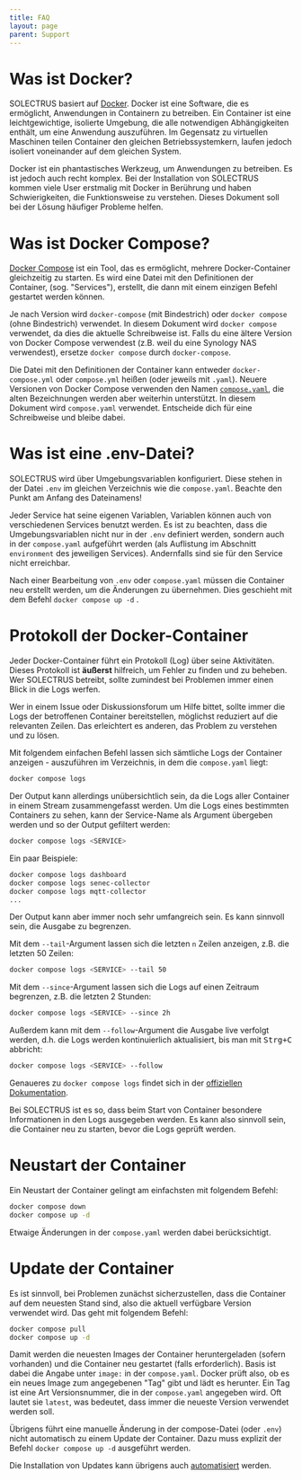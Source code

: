 ```yaml
---
title: FAQ
layout: page
parent: Support
---
```


# Was ist Docker?

SOLECTRUS basiert auf [Docker](https://www.docker.com/). Docker ist eine Software, die es ermöglicht, Anwendungen in Containern zu betreiben. Ein Container ist eine leichtgewichtige, isolierte Umgebung, die alle notwendigen Abhängigkeiten enthält, um eine Anwendung auszuführen. Im Gegensatz zu virtuellen Maschinen teilen Container den gleichen Betriebssystemkern, laufen jedoch isoliert voneinander auf dem gleichen System.

Docker ist ein phantastisches Werkzeug, um Anwendungen zu betreiben. Es ist jedoch auch recht komplex. Bei der Installation von SOLECTRUS kommen viele User erstmalig mit Docker in Berührung und haben Schwierigkeiten, die Funktionsweise zu verstehen. Dieses Dokument soll bei der Lösung häufiger Probleme helfen.

# Was ist Docker Compose?

[Docker Compose](https://docs.docker.com/compose/) ist ein Tool, das es ermöglicht, mehrere Docker-Container gleichzeitig zu starten. Es wird eine Datei mit den Definitionen der Container, (sog. "Services"), erstellt, die dann mit einem einzigen Befehl gestartet werden können.

Je nach Version wird `docker-compose` (mit Bindestrich) oder `docker compose` (ohne Bindestrich) verwendet. In diesem Dokument wird `docker compose` verwendet, da dies die aktuelle Schreibweise ist. Falls du eine ältere Version von Docker Compose verwendest (z.B. weil du eine Synology NAS verwendest), ersetze `docker compose` durch `docker-compose`.

Die Datei mit den Definitionen der Container kann entweder `docker-compose.yml` oder `compose.yml` heißen (oder jeweils mit `.yaml`). Neuere Versionen von Docker Compose verwenden den Namen [`compose.yaml`](https://docs.docker.com/compose/compose-application-model/#the-compose-file), die alten Bezeichnungen werden aber weiterhin unterstützt. In diesem Dokument wird `compose.yaml` verwendet. Entscheide dich für eine Schreibweise und bleibe dabei.

# Was ist eine .env-Datei?

SOLECTRUS wird über Umgebungsvariablen konfiguriert. Diese stehen in der Datei `.env` im gleichen Verzeichnis wie die `compose.yaml`. Beachte den Punkt am Anfang des Dateinamens!

Jeder Service hat seine eigenen Variablen, Variablen können auch von verschiedenen Services benutzt werden. Es ist zu beachten, dass die Umgebungsvariablen nicht nur in der `.env` definiert werden, sondern auch in der `compose.yaml` aufgeführt werden (als Auflistung im Abschnitt `environment` des jeweiligen Services). Andernfalls sind sie für den Service nicht erreichbar.

Nach einer Bearbeitung von `.env` oder `compose.yaml` müssen die Container neu erstellt werden, um die Änderungen zu übernehmen. Dies geschieht mit dem Befehl `docker compose up -d` .

# Protokoll der Docker-Container

Jeder Docker-Container führt ein Protokoll (Log) über seine Aktivitäten. Dieses Protokoll ist **äußerst** hilfreich, um Fehler zu finden und zu beheben. Wer SOLECTRUS betreibt, sollte zumindest bei Problemen immer einen Blick in die Logs werfen.

Wer in einem Issue oder Diskussionsforum um Hilfe bittet, sollte immer die Logs der betroffenen Container bereitstellen, möglichst reduziert auf die relevanten Zeilen. Das erleichtert es anderen, das Problem zu verstehen und zu lösen.

Mit folgendem einfachen Befehl lassen sich sämtliche Logs der Container anzeigen - auszuführen im Verzeichnis, in dem die `compose.yaml` liegt:

```bash
docker compose logs
```

Der Output kann allerdings unübersichtlich sein, da die Logs aller Container in einem Stream zusammengefasst werden. Um die Logs eines bestimmten Containers zu sehen, kann der Service-Name als Argument übergeben werden und so der Output gefiltert werden:

```bash
docker compose logs <SERVICE>
```

Ein paar Beispiele:

```bash
docker compose logs dashboard
docker compose logs senec-collector
docker compose logs mqtt-collector
...
```

Der Output kann aber immer noch sehr umfangreich sein. Es kann sinnvoll sein, die Ausgabe zu begrenzen.

Mit dem `--tail`-Argument lassen sich die letzten `n` Zeilen anzeigen, z.B. die letzten 50 Zeilen:

```bash
docker compose logs <SERVICE> --tail 50
```

Mit dem `--since`-Argument lassen sich die Logs auf einen Zeitraum begrenzen, z.B. die letzten 2 Stunden:

```bash
docker compose logs <SERVICE> --since 2h
```

Außerdem kann mit dem `--follow`-Argument die Ausgabe live verfolgt werden, d.h. die Logs werden kontinuierlich aktualisiert, bis man mit <kbd>Strg+C</kbd> abbricht:

```bash
docker compose logs <SERVICE> --follow
```

Genaueres zu `docker compose logs` findet sich in der [offiziellen Dokumentation](https://docs.docker.com/reference/cli/docker/compose/logs/).

Bei SOLECTRUS ist es so, dass beim Start von Container besondere Informationen in den Logs ausgegeben werden. Es kann also sinnvoll sein, die Container neu zu starten, bevor die Logs geprüft werden.

# Neustart der Container

Ein Neustart der Container gelingt am einfachsten mit folgendem Befehl:

```bash
docker compose down
docker compose up -d
```

Etwaige Änderungen in der `compose.yaml` werden dabei berücksichtigt.

# Update der Container

Es ist sinnvoll, bei Problemen zunächst sicherzustellen, dass die Container auf dem neuesten Stand sind, also die aktuell verfügbare Version verwendet wird. Das geht mit folgendem Befehl:

```bash
docker compose pull
docker compose up -d
```

Damit werden die neuesten Images der Container heruntergeladen (sofern vorhanden) und die Container neu gestartet (falls erforderlich). Basis ist dabei die Angabe unter `image:` in der `compose.yaml`. Docker prüft also, ob es ein neues Image zum angegebenen "Tag" gibt und lädt es herunter. Ein Tag ist eine Art Versionsnummer, die in der `compose.yaml` angegeben wird. Oft lautet sie `latest`, was bedeutet, dass immer die neueste Version verwendet werden soll.

Übrigens führt eine manuelle Änderung in der compose-Datei (oder `.env`) nicht automatisch zu einem Update der Container. Dazu muss explizit der Befehl `docker compose up -d` ausgeführt werden.

Die Installation von Updates kann übrigens auch [automatisiert](Updates-installieren) werden.
